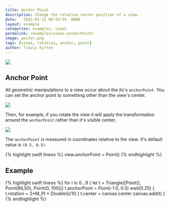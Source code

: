 ```yaml
---
title: Anchor Point
description: Change the relative center position of a view.
date:   2015-05-11 09:59:59 -0800
layout: example
categories: examples, views
permalink: /examples/views-anchorPoint/
image: poster.png
tags: [views, rotation, anchor, point]
author: Travis Kirton
---
```

![](anchorPoint.png)

## Anchor Point
All geometric manipulations to a view occur about the its's `anchorPoint`. You can set the anchor point to something other than the view's center.

![](diagram0.png)

Then, for example, if you rotate the view it will apply the transformation around the `anchorPoint` rather than it's visible center.

![](diagram1.png)

The `anchorPoint` is measured in coordinates relative to the view. It's default value is `(0.5, 0.5)`.

{% highlight swift lineos %}
view.anchorPoint = Point()
{% endhighlight %}

## Example
{% highlight swift lineos %}
for i in 0...9 {
    let t = Triangle([Point(), Point(86,50), Point(0, 100)])
    t.anchorPoint = Point(-1.0, 0.5)
    wait(0.25) {
        t.rotation = 2*M_PI * Double(i)/10
    }
    t.center = canvas.center
    canvas.add(t)
}
{% endhighlight %}
